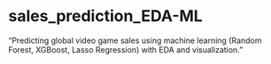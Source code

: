 # sales_prediction_EDA-ML
“Predicting global video game sales using machine learning (Random Forest, XGBoost, Lasso Regression) with EDA and visualization.”
